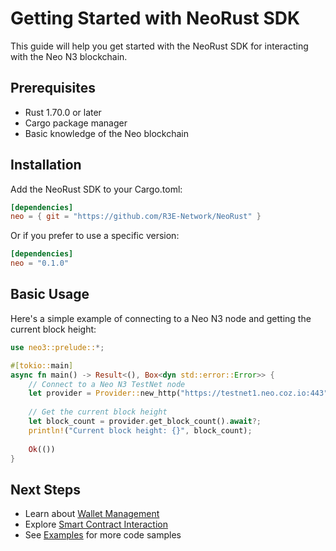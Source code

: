 # Getting Started with NeoRust SDK

This guide will help you get started with the NeoRust SDK for interacting with the Neo N3 blockchain.

## Prerequisites

- Rust 1.70.0 or later
- Cargo package manager
- Basic knowledge of the Neo blockchain

## Installation

Add the NeoRust SDK to your Cargo.toml:

```toml
[dependencies]
neo = { git = "https://github.com/R3E-Network/NeoRust" }
```

Or if you prefer to use a specific version:

```toml
[dependencies]
neo = "0.1.0"
```

## Basic Usage

Here's a simple example of connecting to a Neo N3 node and getting the current block height:

```rust
use neo3::prelude::*;

#[tokio::main]
async fn main() -> Result<(), Box<dyn std::error::Error>> {
    // Connect to a Neo N3 TestNet node
    let provider = Provider::new_http("https://testnet1.neo.coz.io:443");
    
    // Get the current block height
    let block_count = provider.get_block_count().await?;
    println!("Current block height: {}", block_count);
    
    Ok(())
}
```

## Next Steps

- Learn about [Wallet Management](../tutorials/wallet-management.md)
- Explore [Smart Contract Interaction](../tutorials/smart-contracts.md)
- See [Examples](../examples/README.md) for more code samples

<!-- toc -->
